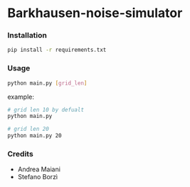 # Barkhausen-noise-simulator

### Installation

```bash
pip install -r requirements.txt
```

### Usage

```bash
python main.py [grid_len]
```

example:

```bash
# grid len 10 by defualt
python main.py

# grid len 20
python main.py 20
```

### Credits

- Andrea Maiani
- Stefano Borzì
